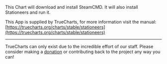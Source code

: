 This Chart will download and install SteamCMD. It will also install Stationeers and run it.

This App is supplied by TrueCharts, for more information visit the manual: [https://truecharts.org/charts/stable/stationeers](https://truecharts.org/charts/stable/stationeers)

---

TrueCharts can only exist due to the incredible effort of our staff.
Please consider making a [donation](https://truecharts.org/sponsor) or contributing back to the project any way you can!
